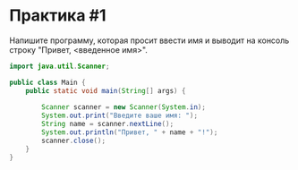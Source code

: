 # Практика #1

Напишите программу, которая просит ввести имя и выводит на консоль строку "Привет, <введенное имя>".

```java
import java.util.Scanner;

public class Main {
    public static void main(String[] args) {
 
        Scanner scanner = new Scanner(System.in);
        System.out.print("Введите ваше имя: ");
        String name = scanner.nextLine(); 
        System.out.println("Привет, " + name + "!");
        scanner.close();
    }
}
